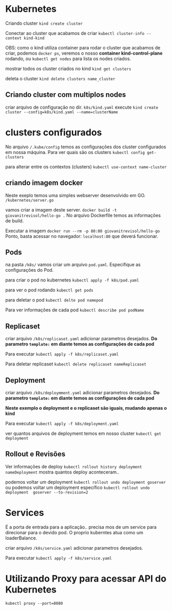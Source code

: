 # Kubernetes

Criando cluster `kind create cluster`

Conectar ao cluster que acabamos de criar `kubectl cluster-info --context kind-kind`

OBS: como o kind utiliza container para rodar o cluster que acabamos de criar, podemos `docker ps`, veremos o nosso **container kind-control-plane** rodando, ou `kubectl get nodes` para lista os nodes criados.

mostrar todos os cluster criados no kind `kind get clusters` 

deleta o cluster `kind delete clusters name_cluster`

## Criando cluster com multiplos nodes
criar arquivo de configuração no dir. `k8s/kind.yaml`
execute `kind create cluster --config=k8s/kind.yaml --name=clusterName`

# clusters configurados
No arquivo `/.kube/config` temos as configurações dos cluster configurados em nossa máquina. Para ver quais são os clusters `kubectl config get-clusters`

para alterar entre os contextos (clusters) `kubectl use-context name-cluster`

## criando imagem docker
Neste exeplo temos uma simples webserver desenvolvido em GO. `/kubernetes/server.go`

vamos criar a imagem deste server. `docker build -t giovanitrevisol/hello-go .` No arquivo Dockerfile temos as informações de build.

Executar a imagem `docker run --rm -p 80:80 giovanitrevisol/hello-go`
Ponto, basta acessar no navegador: `localhost:80` que deverá funcionar.

## Pods
na pasta `/k8s/` vamos criar um arquivo `pod.yaml`. Especifique as configurações do Pod.

para criar o pod no kubernetes `kubectl apply -f k8s/pod.yaml`

para ver o pod rodando `kubectl get pods`

para deletar o pod `kubectl delte pod namepod`

Para ver informações de cada pod `kubectl describe pod podName`

## Replicaset
criar arquivo `/k8s/replicaset.yaml` adicionar parametros desejados.
**Do parametro `template:` em diante temos as configurações de cada pod**

Para executar `kubectl apply -f k8s/replicaset.yaml`

Para deletar replicaset `kubectl delete replicaset nameReplicaset`

## Deployment
criar arquivo `/k8s/deploymment.yaml` adicionar parametros desejados.
**Do parametro `template:` em diante temos as configurações de cada pod**

**Neste exemplo o deployment e o replicaset são iguais, mudando apenas o kind**

Para executar `kubectl apply -f k8s/deployment.yaml`

ver quantos arquivos de deployment temos em nosso cluster `kubectl get deployment`

## Rollout e Revisões

Ver informações de deploy `kubectl rollout history deployment nameDeployment` mostra quantos deploy aconteceram..

podemos voltar um deployment `kubectl rollout undo deployment goserver` ou
podemos voltar um deployment específico `kubectl rollout undo deployment  goserver --to-revision=2`

# Services
É a porta de entrada para a aplicação.. precisa mos de um service para direcionar para o devido pod. O proprio kuberntes atua como um loaderBalance.

criar arquivo `/k8s/service.yaml` adicionar parametros desejados.

Para executar `kubectl apply -f k8s/service.yaml`

# Utilizando Proxy para acessar API do Kubernetes

`kubectl proxy --port=8080`